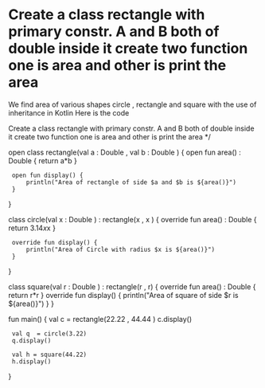 # Create a class rectangle with primary constr.  A and B both of double inside it create two function one is area and other is print the area
We find area of various shapes circle , rectangle and square with the use of  inheritance in Kotlin Here is the code 

Create a class rectangle with primary constr.  A and B both of double inside it create two function one is area and other is print the area */


 open class rectangle(val a : Double , val b : Double ) {
     open fun area() : Double {
         return a*b
     }
      
     open fun display() {
         println("Area of rectangle of side $a and $b is ${area()}")
     }
 }
 
 class circle(val x : Double ) : rectangle(x , x ) {
     override fun area() : Double {
         return 3.14*x*x
     }
     
     override fun display() {
         println("Area of Circle with radius $x is ${area()}")
     }
 }
 
 class square(val r : Double ) : rectangle(r , r) {
    override fun area() : Double {
         return r*r
     }
     override fun display() {
         println("Area of square of side $r is ${area()}")
     }
 }
 
 fun main() {
     val c  = rectangle(22.22 , 44.44 )
     c.display()
     
     val q  = circle(3.22)
     q.display()
     
     val h = square(44.22)
     h.display()
 }
